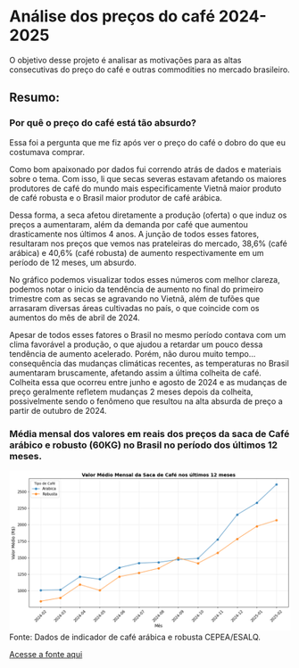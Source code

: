 # Análise dos preços do café 2024-2025

O objetivo desse projeto é analisar as motivações para as altas consecutivas do preço do café e outras commodities no mercado brasileiro.


## Resumo:

### Por quê o preço do café está tão absurdo? 

Essa foi a pergunta que me fiz  após ver o preço do café o dobro do que eu costumava comprar.

Como bom apaixonado por dados fui correndo atrás de dados e materiais sobre o tema. Com isso, li que secas severas estavam afetando os maiores produtores de café do mundo mais especificamente Vietnã maior produto de café robusta e o Brasil maior produtor de café arábica. 

Dessa forma, a seca afetou diretamente a produção (oferta) o que induz os preços a aumentaram, além da demanda por café que aumentou drasticamente nos últimos 4 anos. A junção de todos esses fatores, resultaram nos preços que vemos nas prateleiras do mercado, 38,6% (café arábica) e 40,6% (café robusta) de aumento respectivamente em um período de 12 meses, um absurdo.

No gráfico podemos visualizar todos esses números com melhor clareza, podemos notar o inicio da tendência de aumento no final do primeiro trimestre com as secas se agravando no Vietnã, além de tufões que arrasaram diversas áreas cultivadas no país, o que coincide com os aumentos do mês de abril de 2024.

Apesar de todos esses fatores o Brasil no mesmo período contava com um clima favorável a produção, o que ajudou a retardar um pouco dessa tendência de aumento acelerado. Porém, não durou muito tempo... consequência das mudanças climáticas recentes, as temperaturas no Brasil aumentaram bruscamente, afetando assim a última colheita de café. Colheita essa que ocorreu entre junho e agosto de 2024 e as mudanças de preço geralmente refletem mudanças 2 meses depois da colheita, possivelmente sendo o fenômeno que resultou na alta absurda de preço a partir de outubro de 2024.


### Média mensal dos valores em reais dos preços da saca de Café arábico e robusto (60KG) no Brasil no período dos últimos 12 meses.

![alt text](media_mensal_saca_cafe_12meses_sem_rotulos.png)
Fonte: Dados de indicador de café arábica e robusta CEPEA/ESALQ. 


[Acesse a fonte aqui](https://www.cepea.esalq.usp.br/br/indicador/cafe.aspx?utm_source=chatgpt.com) 
